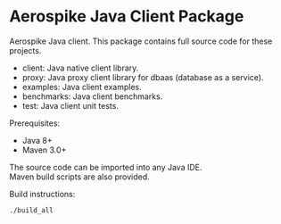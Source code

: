 Aerospike Java Client Package
=============================

Aerospike Java client.  This package contains full source code for these projects.

* client:      Java native client library.
* proxy:       Java proxy client library for dbaas (database as a service).
* examples:    Java client examples.
* benchmarks:  Java client benchmarks.
* test:        Java client unit tests.

Prerequisites:

* Java 8+
* Maven 3.0+

The source code can be imported into any Java IDE.  
Maven build scripts are also provided.

Build instructions:

    ./build_all
